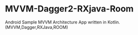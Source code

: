# MVVM-Dagger2-RXjava-Room
Android Sample MVVM Architecture App written in Kotlin. (MVVM,Dagger,RXJava,ROOM)
